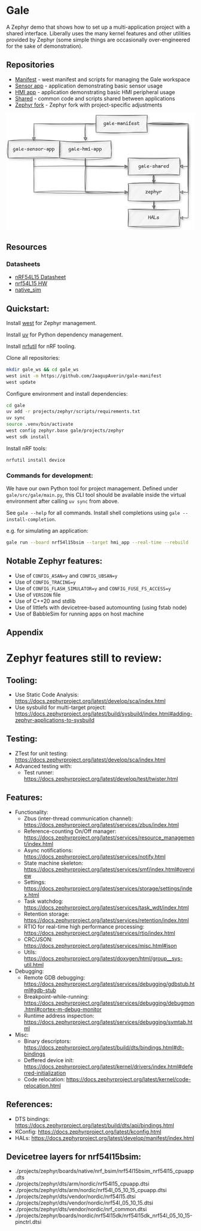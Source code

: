 # Gale

A Zephyr demo that shows how to set up a multi-application project with a shared interface. Liberally uses the many kernel features and other utilities provided by Zephyr (some simple things are occasionally over-engineered for the sake of demonstration).

## Repositories

- [Manifest](https://github.com/JaagupAverin/gale-manifest) - west manifest and scripts for managing the Gale workspace
- [Sensor app](https://github.com/JaagupAverin/gale-sensor-app) - application demonstrating basic sensor usage
- [HMI app](https://github.com/JaagupAverin/gale-hmi-app) - application demonstrating basic HMI peripheral usage
- [Shared](https://github.com/JaagupAverin/gale-shared) - common code and scripts shared between applications
- [Zephyr fork](https://github.com/JaagupAverin/gale-zephyr) - Zephyr fork with project-specific adjustments

![Gale Manifest Diagram](res/gale-manifest.drawio.png)

## Resources

### Datasheets

- [nRF54L15 Datasheet](https://docs.nordicsemi.com/bundle/ps_nrf54L15/page/keyfeatures_html5.html)
- [nrf54L15 HW](https://docs.nordicsemi.com/bundle/ug_nrf54l15_dk/page/UG/nRF54L15_DK/intro/intro.html)
- [native_sim](https://docs.nordicsemi.com/bundle/ncs-latest/page/zephyr/boards/native/native_sim/doc/index.html)

## Quickstart:

Install [west](https://docs.zephyrproject.org/latest/develop/west/install.html) for Zephyr management.

Install [uv](https://docs.astral.sh/uv/getting-started/installation/) for Python dependency management.

Install [nrfutil](https://www.nordicsemi.com/Products/Development-tools/nRF-Util) for nRF tooling.

Clone all repositories:

```bash
mkdir gale_ws && cd gale_ws
west init -m https://github.com/JaagupAverin/gale-manifest
west update
```

Configure environment and install dependencies:

```bash
cd gale
uv add -r projects/zephyr/scripts/requirements.txt
uv sync
source .venv/bin/activate
west config zephyr.base gale/projects/zephyr
west sdk install
```

Install nRF tools:

```bash
nrfutil install device
```

### Commands for development:

We have our own Python tool for project management. Defined under `gale/src/gale/main.py`, this CLI tool should
be available inside the virtual environment after calling `uv sync` from above.

See `gale --help` for all commands. Install shell completions using `gale --install-completion`.

e.g. for simulating an application:

```bash
gale run --board nrf54l15bsim --target hmi_app --real-time --rebuild
```

## Notable Zephyr features:

- Use of `CONFIG_ASAN=y` and `CONFIG_UBSAN=y`
- Use of `CONFIG_TRACING=y`
- Use of `CONFIG_FLASH_SIMULATOR=y` and `CONFIG_FUSE_FS_ACCESS=y`
- Use of `VERSION` file
- Use of C++20 and stdlib
- Use of littlefs with devicetree-based automounting (using fstab node)
- Use of BabbleSim for running apps on host machine

## Appendix

# Zephyr features still to review:

## Tooling:

- Use Static Code Analysis: https://docs.zephyrproject.org/latest/develop/sca/index.html
- Use sysbuild for multi-target project: https://docs.zephyrproject.org/latest/build/sysbuild/index.html#adding-zephyr-applications-to-sysbuild

## Testing:

- ZTest for unit testing: https://docs.zephyrproject.org/latest/develop/sca/index.html
- Advanced testing with:
  - Test runner: https://docs.zephyrproject.org/latest/develop/test/twister.html

## Features:

- Functionality:
  - Zbus (inter-thread communication channel): https://docs.zephyrproject.org/latest/services/zbus/index.html
  - Reference-counting On/Off manager: https://docs.zephyrproject.org/latest/services/resource_management/index.html
  - Async notifications: https://docs.zephyrproject.org/latest/services/notify.html
  - State machine skeleton: https://docs.zephyrproject.org/latest/services/smf/index.html#overview
  - Settings: https://docs.zephyrproject.org/latest/services/storage/settings/index.html
  - Task watchdog: https://docs.zephyrproject.org/latest/services/task_wdt/index.html
  - Retention storage: https://docs.zephyrproject.org/latest/services/retention/index.html
  - RTIO for real-time high performance processing: https://docs.zephyrproject.org/latest/services/rtio/index.html
  - CRC/JSON: https://docs.zephyrproject.org/latest/services/misc.html#json
  - Utils: https://docs.zephyrproject.org/latest/doxygen/html/group__sys-util.html
- Debugging:
  - Remote GDB debugging: https://docs.zephyrproject.org/latest/services/debugging/gdbstub.html#gdb-stub
  - Breakpoint-while-running: https://docs.zephyrproject.org/latest/services/debugging/debugmon.html#cortex-m-debug-monitor
  - Runtime address inspection: https://docs.zephyrproject.org/latest/services/debugging/symtab.html
- Misc:
  - Binary descriptors: https://docs.zephyrproject.org/latest/build/dts/bindings.html#dt-bindings
  - Deffered device init: https://docs.zephyrproject.org/latest/kernel/drivers/index.html#deferred-initialization
  - Code relocation: https://docs.zephyrproject.org/latest/kernel/code-relocation.html

## References:

- DTS bindings: https://docs.zephyrproject.org/latest/build/dts/api/bindings.html
- KConfig: https://docs.zephyrproject.org/latest/kconfig.html
- HALs: https://docs.zephyrproject.org/latest/develop/manifest/index.html

## Devicetree layers for nrf54l15bsim:

- ./projects/zephyr/boards/native/nrf_bsim/nrf54l15bsim_nrf54l15_cpuapp.dts
- ./projects/zephyr/dts/arm/nordic/nrf54l15_cpuapp.dtsi
- ./projects/zephyr/dts/arm/nordic/nrf54l_05_10_15_cpuapp.dtsi
- ./projects/zephyr/dts/vendor/nordic/nrf54l15.dtsi
- ./projects/zephyr/dts/vendor/nordic/nrf54l_05_10_15.dtsi
- ./projects/zephyr/dts/vendor/nordic/nrf_common.dtsi
- ./projects/zephyr/boards/nordic/nrf54l15dk/nrf54l15dk_nrf54l_05_10_15-pinctrl.dtsi
